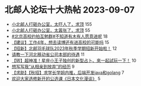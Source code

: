# 北邮人论坛十大热帖 2023-09-07

- [小北邮人打砸办公室，太吓人了，求顶](https://bbs.byr.cn/article/Picture/3348622) 155
- [小北邮人打砸办公室，太嚣张了，求顶](https://bbs.byr.cn/article/Talking/6399934) 55
- [#北京高校约拍互勉群#不知道有木有人愿意进呢](https://bbs.byr.cn/article/Photo/268716) 18
- [【建议】工作4年，想去读博还有进高校的可能吗](https://bbs.byr.cn/article/WorkLife/1204107) 15
- [【招新】北邮羽毛球队2023年秋季学期招新开始啦！](https://bbs.byr.cn/article/Badminton/162948) 12
- [请教一下河北移动省公司本部的待遇](https://bbs.byr.cn/article/Hebei/251513) 11
- [【转】超神准！星座小王子独创的新型占卜、來一起試玩一下！](https://bbs.byr.cn/article/Constellations/326533) 10
- [想写写我“从相亲到放弃”的经历](https://bbs.byr.cn/article/Feeling/3186097) 9
- [【求助】【秋招】求学长学姐内推，后端开发java和golang](https://bbs.byr.cn/article/Job/2195760) 7
- [欢迎大家选修新开的公选课《日本文化漫谈》](https://bbs.byr.cn/article/AimBUPT/107645) 5


